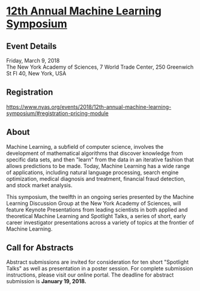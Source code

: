 # [12th Annual Machine Learning Symposium](https://www.nyas.org/events/2018/12th-annual-machine-learning-symposium/) 

## Event Details
Friday, March 9, 2018   
The New York Academy of Sciences, 7 World Trade Center, 250 Greenwich St Fl 40, New York, USA  

## Registration
https://www.nyas.org/events/2018/12th-annual-machine-learning-symposium/#registration-pricing-module

## About

Machine Learning, a subfield of computer science, involves the development of mathematical algorithms that discover knowledge from specific data sets, and then "learn" from the data in an iterative fashion that allows predictions to be made. Today, Machine Learning has a wide range of applications, including natural language processing, search engine optimization, medical diagnosis and treatment, financial fraud detection, and stock market analysis.

This symposium, the twelfth in an ongoing series presented by the Machine Learning Discussion Group at the New York Academy of Sciences, will feature Keynote Presentations from leading scientists in both applied and theoretical Machine Learning and Spotlight Talks, a series of short, early career investigator presentations across a variety of topics at the frontier of Machine Learning.

## Call for Abstracts
Abstract submissions are invited for consideration for ten short "Spotlight Talks" as well as presentation in a poster session. For complete submission instructions, please visit our online portal. The deadline for abstract submission is **January 19, 2018.**

